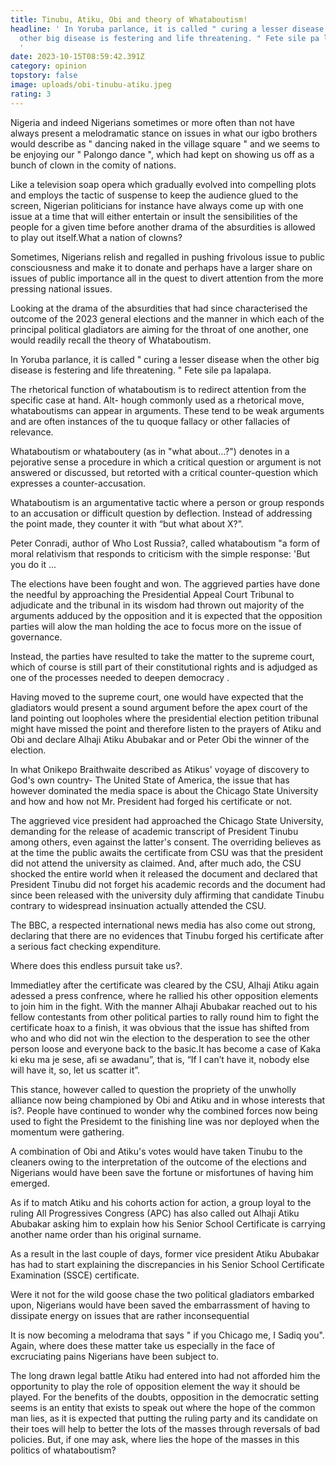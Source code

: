 ```yaml
---
title: Tinubu, Atiku, Obi and theory of Whataboutism!
headline: ' In Yoruba parlance, it is called " curing a lesser disease when the
  other big disease is festering and life threatening. " Fete sile pa lapalapa.
  '
date: 2023-10-15T08:59:42.391Z
category: opinion
topstory: false
image: uploads/obi-tinubu-atiku.jpeg
rating: 3
---
```

Nigeria and indeed Nigerians sometimes or more often than not have always present a melodramatic stance on issues in what our igbo brothers would describe as " dancing naked in the village square " and we seems to be enjoying our " Palongo dance ", which had  kept on showing us off as a bunch of clown in the comity of  nations. 



Like a television soap opera  which gradually evolved into  compelling  plots  and employs the tactic of  suspense to keep the audience glued to the screen, Nigerian politicians for instance have always come up with one issue at a time that will either  entertain or insult the sensibilities of the  people for a given time before another drama of the absurdities is allowed to play out itself.What a nation of  clowns?



Sometimes, Nigerians relish and regalled in pushing frivolous issue to public consciousness and make it to donate and perhaps have a larger share on issues of public importance all in the quest to divert attention from the more pressing national issues. 



Looking at the drama of the absurdities that had  since characterised the outcome of the 2023 general elections and the manner in which each of the principal political  gladiators are aiming for the throat of one another, one would readily recall the theory of Whataboutism.



 In Yoruba parlance, it is called " curing a lesser disease when the other big disease is festering and life threatening. " Fete sile pa lapalapa. 



The rhetorical function of whataboutism is to redirect attention from the specific case at hand. Alt- hough commonly used as a rhetorical move, whataboutisms can appear in arguments. These tend to be weak arguments and are often instances of the tu quoque fallacy or other fallacies of relevance.



Whataboutism or whataboutery (as in "what about…?") denotes in a pejorative sense a procedure in which a critical question or argument is not answered or discussed, but retorted with a critical counter-question which expresses a counter-accusation.



Whataboutism is an argumentative tactic where a person or group responds to an accusation or difficult question by deflection. Instead of addressing the point made, they counter it with “but what about X?”.



Peter Conradi, author of Who Lost Russia?, called whataboutism "a form of moral relativism that responds to criticism with the simple response: 'But you do it ...



The elections have  been fought and won. The aggrieved parties have done the needful by approaching the Presidential Appeal Court Tribunal to adjudicate and the tribunal in its wisdom had thrown out majority of the arguments adduced by the opposition and it is expected that the opposition parties  will alow the man holding the ace to focus more on the issue of governance.



Instead, the parties have resulted to take the matter to the supreme court, which of course is  still part of their  constitutional rights and is adjudged as one of the processes needed to deepen  democracy .



Having moved to the supreme court, one would have expected that the  gladiators would present a sound argument  before the apex court of the land pointing out loopholes where the presidential election petition tribunal might have missed  the point and therefore listen to the prayers of  Atiku and Obi and declare Alhaji Atiku Abubakar and or Peter Obi the winner of the election.



In what Onikepo Braithwaite described as Atikus' voyage of discovery to God's own country- The United State of America, the issue that has however  dominated the media space is about the Chicago State University and how and how not Mr. President had forged his certificate or not. 



The aggrieved vice president had approached the Chicago State University, demanding for the release of academic transcript of President Tinubu among others, even against the latter's consent. The overriding believes as at the time the public awaits the certificate from CSU was that the president did not attend the university  as claimed. And, after much ado, the CSU shocked the entire world when it released the document and declared that President Tinubu did not forget his academic records  and the document had since been released with the university duly affirming   that candidate Tinubu contrary to widespread insinuation actually attended the CSU.



The BBC, a respected international news media has also come out  strong,  declaring that there are no evidences that Tinubu forged his certificate after a serious fact checking expenditure.

Where does this endless pursuit take us?.



Immediatley after the certificate was cleared by the CSU, Alhaji Atiku  again adessed a press confrence, where he rallied his other opposition elements to join him in the fight. With the manner Alhaji Abubakar  reached out to his fellow contestants from other political parties  to rally round him to fight the certificate hoax to a finish, it was obvious that the issue has shifted from who and who did not win the election to the desperation to see the other person loose and everyone back to the basic.It has become a case of Kaka ki eku ma je sese, afi se awadanu”, that is, “If I can’t have it, nobody else will have it, so, let us scatter it”. 



This stance,  however called to question the propriety of the unwholly alliance now being championed by Obi and Atiku and in whose interests that is?. People have continued to wonder why the combined forces now being used to fight the Presidemt to the finishing line was nor deployed when the momentum were gathering.



 A combination of Obi and Atiku's votes would have taken Tinubu to  the cleaners owing to the interpretation of the outcome of the elections and Nigerians would have been save the fortune or misfortunes  of having him emerged. 



As if to match Atiku and his cohorts action for action, a group loyal to the ruling All Progressives  Congress  (APC) has also called out Alhaji Atiku Abubakar asking him to explain how his Senior School Certificate is carrying another name order than his original surname. 



As a result  in the last couple of days, former vice president Atiku Abubakar has had to start explaining  the discrepancies in his Senior School Certificate Examination (SSCE) certificate.



Were it not for the wild goose chase the two political gladiators embarked upon, Nigerians would have been saved the embarrassment of having to dissipate energy on issues that are rather inconsequential 



It is now becoming a melodrama that says " if you Chicago me, I Sadiq you". Again, where does these matter take us especially  in the face of excruciating pains Nigerians have been subject to. 



The long drawn legal battle Atiku had entered into had not afforded  him the opportunity to play the role of opposition element the way it  should be played. For the benefits of the doubts, opposition in the democratic setting seems is an entity that exists to speak out  where the hope of the  common man lies, as it is expected that putting the ruling party and its candidate on their toes will help to better the lots of the masses through reversals of bad policies. But, if one may ask, where lies the hope of the masses in this politics of whataboutism?